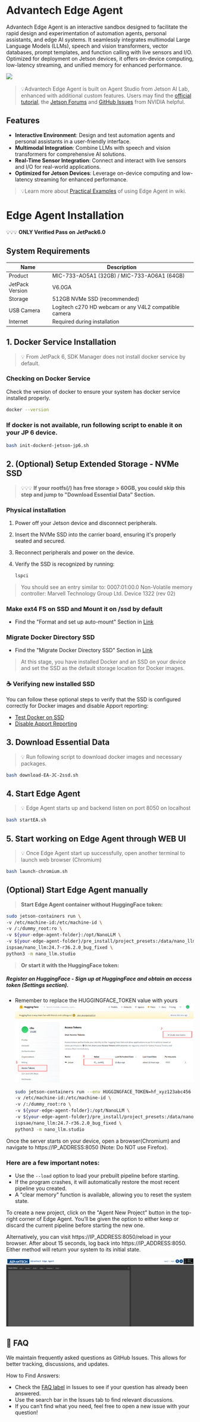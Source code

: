 # Advantech Edge Agent

Advantech Edge Agent is an interactive sandbox designed to facilitate the rapid design and experimentation of automation agents, personal assistants, and edge AI systems. It seamlessly integrates multimodal Large Language Models (LLMs), speech and vision transformers, vector databases, prompt templates, and function calling with live sensors and I/O. Optimized for deployment on Jetson devices, it offers on-device computing, low-latency streaming, and unified memory for enhanced performance.

<a href="https://www.youtube.com/watch?v=xsvGXlDslf0"><img src="./images/media/edge-agent-video.gif"></a>

> 💡Advantech Edge Agent is built on Agent Studio from Jetson AI Lab, enhanced with additional custom features. Users may find the [official tutorial](https://www.jetson-ai-lab.com/tutorial-intro.html), the [Jetson Forums](https://forums.developer.nvidia.com/c/agx-autonomous-machines/jetson-embedded-systems/jetson-projects/78) and [GitHub Issues](https://github.com/dusty-nv/NanoLLM) from NVIDIA helpful.

## Features

- **Interactive Environment**: Design and test automation agents and personal assistants in a user-friendly interface.
- **Multimodal Integration**: Combine LLMs with speech and vision transformers for comprehensive AI solutions.
- **Real-Time Sensor Integration**: Connect and interact with live sensors and I/O for real-world applications.
- **Optimized for Jetson Devices**: Leverage on-device computing and low-latency streaming for enhanced performance.

> 💡Learn more about [Practical Examples](https://github.com/advantech-EdgeAI/edge_agent/wiki#practical-examples) of using Edge Agent in wiki.

# Edge Agent Installation 

💡💡💡 **ONLY Verified Pass on JetPack6.0**

## System Requirements

| Name            | Description                                           |
|-----------------|-------------------------------------------------------|
| Product         | MIC-733-AO5A1 (32GB) / MIC-733-AO6A1 (64GB)           |
| JetPack Version | V6.0GA                                                |
| Storage         | 512GB NVMe SSD (recommended)                          |
| USB Camera      | Logitech c270 HD webcam or any V4L2 compatible camera |
| Internet        | Required during installation                          |

## 1. Docker Service Installation 
> 💡 From JetPack 6, SDK Manager does not install docker service by default.

### Checking on Docker Service
Check the version of docker to ensure your system has docker service installed properly.

```bash
docker --version
```

### If docker is not available, run following script to enable it on your JP 6 device.

```bash
bash init-dockerd-jetson-jp6.sh
```

##  2. (Optional) Setup Extended Storage - NVMe SSD
> 💡💡💡 **If your rootfs(/) has free storage > 60GB, you could skip this step and jump to "Download Essential Data" Section.**
>

### Physical installation
1. Power off your Jetson device and disconnect peripherals.
2. Insert the NVMe SSD into the carrier board, ensuring it's properly seated and secured.
3. Reconnect peripherals and power on the device.
4. Verify the SSD is recognized by running:

   ```bash
   lspci
   ```
>   You should see an entry similar to:
>   0007:01:00.0 Non-Volatile memory controller: Marvell Technology Group Ltd. Device 1322 (rev 02)
> 

### Make ext4 FS on SSD and Mount it on /ssd by default
 - Find the "Format and set up auto-mount" Section in [Link](https://www.jetson-ai-lab.com/tips_ssd-docker.html)

### Migrate Docker Directory SSD
 - Find the "Migrate Docker Directory SSD" Section in [Link](https://www.jetson-ai-lab.com/tips_ssd-docker.html)

>  At this stage, you have installed Docker and an SSD on your device and set the SSD as the default storage location for Docker images.

### ☕ Verifying new installed SSD

 You can follow these optional steps to verify that the SSD is configured correctly for Docker images and disable Apport reporting:

- [Test Docker on SSD](https://github.com/advantech-EdgeAI/edge_agent/wiki/Test-Docker-on-SSD)
- [Disable Apport Reporting](https://github.com/advantech-EdgeAI/edge_agent/wiki/Disable-Apport-Reporting)

## 3. Download Essential Data

>  💡 Run following script to download docker images and necessary packages.

```bash
bash download-EA-JC-2ssd.sh
```

## 4. Start Edge Agent

> 💡 Edge Agent starts up and backend listen on port 8050 on localhost

```bash
bash startEA.sh
```

## 5. Start working on Edge Agent through WEB UI

> 💡 Once Edge Agent start up successfully, open another terminal to launch web browser (Chromium) 

```bash
bash launch-chromium.sh
```





## (Optional) Start Edge Agent manually

> **Start Edge Agent container without HuggingFace token:**

   ```bash
   sudo jetson-containers run \
   -v /etc/machine-id:/etc/machine-id \
   -v /:/dummy_root:ro \
   -v ${your-edge-agent-folder}:/opt/NanoLLM \
   -v ${your-edge-agent-folder}/pre_install/project_presets:/data/nano_llm/presets \
   ispsae/nano_llm:24.7-r36.2.0_bug_fixed \
   python3 -m nano_llm.studio
   ```
> **Or start it with the HuggingFace token:**

##### Register on HuggingFace - Sign up at HuggingFace and obtain an access token (Settings section).

* Remember to replace the HUGGINGFACE_TOKEN value with yours
![](./images/media/image3.png)

   ```bash
   sudo jetson-containers run --env HUGGINGFACE_TOKEN=hf_xyz123abc456 \
   -v /etc/machine-id:/etc/machine-id \
   -v /:/dummy_root:ro \
   -v ${your-edge-agent-folder}:/opt/NanoLLM \
   -v ${your-edge-agent-folder}/pre_install/project_presets:/data/nano_llm/presets \
   ispsae/nano_llm:24.7-r36.2.0_bug_fixed \
   python3 -m nano_llm.studio
   ```

Once the server starts on your device, open a browser(Chromium) and navigate to https://IP_ADDRESS:8050 (Note: Do NOT use Firefox).



### Here are a few important notes:

- Use the `--load` option to load your prebuilt pipeline before starting.
- If the program crashes, it will automatically restore the most recent pipeline you created.
- A "clear memory" function is available, allowing you to reset the system state.

To create a new project, click on the "Agent New Project" button in the top-right corner of Edge Agent. You’ll be given the option to either keep or discard the current pipeline before starting the new one.

Alternatively, you can visit https://IP_ADDRESS:8050/reload in your browser. After about 15 seconds, log back into https://IP_ADDRESS:8050. Either method will return your system to its initial state.

![](./images/media/image4.png)

## 📌 FAQ

We maintain frequently asked questions as GitHub Issues. This allows for better tracking, discussions, and updates.

How to Find Answers:
- Check the [FAQ label](https://github.com/advantech-EdgeAI/edge_agent/issues?q=is%3Aissue%20state%3Aclosed%20label%3AFAQ) in Issues to see if your question has already been answered.
- Use the search bar in the Issues tab to find relevant discussions.
- If you can’t find what you need, feel free to open a new issue with your question!
